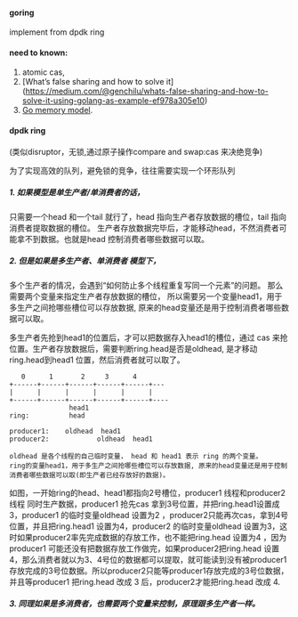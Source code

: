 #### goring

implement from dpdk ring

#### need to known:
1. atomic cas,
2. [What’s false sharing and how to solve it]
(https://medium.com/@genchilu/whats-false-sharing-and-how-to-solve-it-using-golang-as-example-ef978a305e10)
3. [Go memory model](http://golang.org/ref/mem).


#### dpdk ring 
(类似disruptor，无锁,通过原子操作compare and swap:cas 来决绝竞争)

为了实现高效的队列，避免锁的竞争，往往需要实现一个环形队列 
##### 1. 如果模型是单生产者/单消费者的话，
只需要一个head 和一个tail 就行了，head 指向生产者存放数据的槽位，tail 指向消费者提取数据的槽位。
生产者存放数据完毕后，才能移动head，不然消费者可能拿不到数据。也就是head 控制消费者哪些数据可以取。

##### 2. 但是如果是多生产者、单消费者 模型下，
多个生产者的情况，会遇到“如何防止多个线程重复写同一个元素”的问题。
那么需要两个变量来指定生产者存放数据的槽位， 所以需要另一个变量head1，用于多生产之间抢哪些槽位可以存放数据, 原来的head变量还是用于控制消费者哪些数据可以取。

多生产者先抢到head1的位置后，才可以把数据存入head1的槽位，通过 cas 来抢位置。生产者存放数据后，需要判断ring.head是否是oldhead,  是才移动ring.head到head1 位置，然后消费者就可以取了。

```
   0      1       2     3      4
+------+------+------+------+------+---
|      |      |      |      |      |
+------+------+------+------+------+----
               head1 
ring:          head 

producer1:    oldhead  head1
producer2:            oldhead  head1

oldhead 是各个线程的自己临时变量， head 和 head1 表示 ring 的两个变量。
ring的变量head1，用于多生产之间抢哪些槽位可以存放数据, 原来的head变量还是用于控制消费者哪些数据可以取(即生产者已经存放好的数据)。
```
如图，一开始ring的head、head1都指向2号槽位，producer1 线程和producer2 线程 同时生产数据，producer1 抢先cas 拿到3号位置，并把ring.head1设置成3，producer1 的临时变量oldhead 设置为2 ，producer2只能再次cas，拿到4号位置，并且把ring.head1 设置为4，producer2 的临时变量oldhead 设置为3，这时如果producer2率先完成数据的存放工作，也不能把ring.head 设置为4 ，因为producer1 可能还没有把数据存放工作做完，如果producer2把ring.head 设置4，那么消费者就以为3、4号位的数据都可以提取，就可能读到没有被producer1存放完成的3号位数据。所以producer2只能等producer1存放完成的3号位数据，并且等producer1 把ring.head 改成 3 后，producer2才能把ring.head 改成 4.

##### 3. 同理如果是多消费者，也需要两个变量来控制，原理跟多生产者一样。